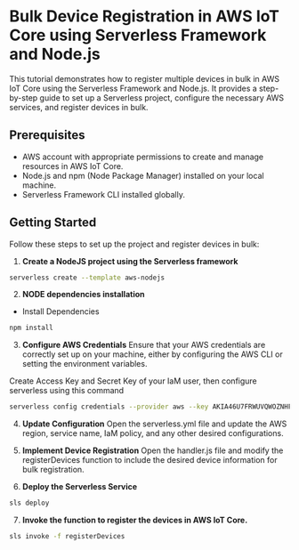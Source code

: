 # Bulk Device Registration in AWS IoT Core using Serverless Framework and Node.js

This tutorial demonstrates how to register multiple devices in bulk in AWS IoT Core using the Serverless Framework and Node.js. It provides a step-by-step guide to set up a Serverless project, configure the necessary AWS services, and register devices in bulk.

## Prerequisites

- AWS account with appropriate permissions to create and manage resources in AWS IoT Core.
- Node.js and npm (Node Package Manager) installed on your local machine.
- Serverless Framework CLI installed globally.

## Getting Started

Follow these steps to set up the project and register devices in bulk:

1. **Create a NodeJS project using the Serverless framework**

```bash
serverless create --template aws-nodejs
```

2. **NODE dependencies installation**

- Install Dependencies

```bash
npm install
```

3. **Configure AWS Credentials**
   Ensure that your AWS credentials are correctly set up on your machine, either by configuring the AWS CLI or setting the environment variables.

Create Access Key and Secret Key of your IaM user, then configure serverless using this command

```bash
serverless config credentials --provider aws --key AKIA46U7FRWUVQWOZNHF --secret n0MYdKyDG1McH0SBZ8ZXZBa52b+Rieg94bIy4Dv9
```

4. **Update Configuration**
   Open the serverless.yml file and update the AWS region, service name, IaM policy, and any other desired configurations.

5. **Implement Device Registration**
   Open the handler.js file and modify the registerDevices function to include the desired device information for bulk registration.

6. **Deploy the Serverless Service**

```bash
sls deploy
```

7. **Invoke the function to register the devices in AWS IoT Core.**

```bash
sls invoke -f registerDevices
```
